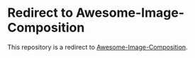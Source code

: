 # Redirect to Awesome-Image-Composition
This repository is a redirect to [Awesome-Image-Composition](https://github.com/bcmi/Awesome-Image-Composition).
